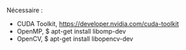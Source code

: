 Nécessaire :
- CUDA Toolkit,  https://developer.nvidia.com/cuda-toolkit
- OpenMP,        $ apt-get install libomp-dev
- OpenCV,        $ apt-get install libopencv-dev
